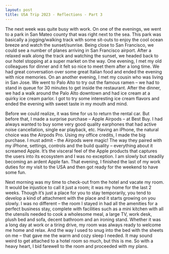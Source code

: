 ```yaml
---
layout: post
title: USA Trip 2023 - Reflections - Part 3
---
```


The next week was quite busy with work. On one of the evenings, we went to a park in San Mateo county that was right next to the sea. This park was basically a jogging/walking track with some sit-outs to enjoy the cool ocean breeze and watch the sunset/sunrise. Being close to San Francisco, we could see a number of planes arriving in San Francisco airport. After a relaxed walk along the track and watching the sunset, we headed back to our hotel stopping at a super market on the way. One evening, I met my old colleagues for dinner and it felt so nice to meet them after a long time. We had great conversation over some great Italian food and ended the evening with nice memories. On an another evening, I met my cousin who was living in San Jose. We went to Palo Alto to try out the famous ramen – we had to stand in queue for 30 minutes to get inside the restaurant. After the dinner, we had a walk around the Palo Alto downtown and had ice cream at a quirky ice cream parlor. I got to try some interesting ice cream flavors and ended the evening with sweet taste in my mouth and mind.

Before we could realize, it was time for us to return the rental car. But before that, I made a surprise purchase – Apple Airpods – at Best Buy. I had always wanted to buy some very good quality earphones that had active noise cancellation, single ear playback, etc. Having an iPhone, the natural choice was the Airpods Pro. Using my office credits, I made the big purchase. I must admit – the Airpods were magic! The way they paired with my iPhone, settings, controls and the build quality – everything about it screamed Apple. It’s the visceral feel of the Apple products that captures the users into its ecosystem and I was no exception. I am slowly but steadily becoming an ardent Apple fan. That evening, I finished the last of my work duties for my visit to the USA and then got ready for the weekend to have some fun.

Next morning was my time to check-out from the hotel and vacate my room. It would be injustice to call it just a room; it was my home for the last 2 weeks. Though it’s just a place for you to stay temporarily, you tend to develop a kind of attachment with the place and it starts growing on you slowly. I was no different – the room I stayed in had all the amenities for a perfect business stay, complete with facilities such as a mini kitchen with all the utensils needed to cook a wholesome meal, a large TV, work desk, plush bed and sofa, decent bathroom and an ironing stand. Whether it was a long day at work or a tiring drive, my room was always ready to welcome me home and relax. And the way I used to snug into the bed with the sheets on me – that gave me the warm and cozy sleep I needed. It may sound weird to get attached to a hotel room so much, but this is me. So with a heavy heart, I bid farewell to the room and proceeded with my plans.
